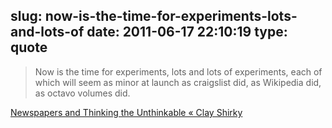 slug: now-is-the-time-for-experiments-lots-and-lots-of
date: 2011-06-17 22:10:19
type: quote
---

> Now is the time for experiments, lots and lots of experiments, each of which will seem as minor at launch as craigslist did, as Wikipedia did, as octavo volumes did.

[Newspapers and Thinking the Unthinkable « Clay Shirky](http://www.shirky.com/weblog/2009/03/newspapers-and-thinking-the-unthinkable/)
